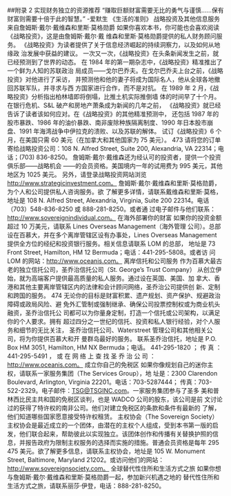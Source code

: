 ##附录 2
实现财务独立的资源推荐
“赚取巨额财富需要无比的勇气与谨慎……保有财富则需要十倍于此的智慧。”
-爱默生 《生活的准则》
战略投资及其他信息服务
来自詹姆斯·戴尔·戴维森和里斯·莫格勋爵
如果你喜欢本书，你可能也会喜欢阅读《战略投资》，这是由詹姆斯·戴尔·戴
维森和里斯·莫格勋爵提供的私人财务顾问服务。
《战略投资》为读者提供了关于信息经济崛起的持续洞察力，以及如何从地缘政
治发展中获益的建议。
一次又一次，《战略投资》在头条新闻发生之前，就已经预测到了世界的动态。
在 1984 年的第一期杂志中，《战略投资》精准推出了一个鲜为人知的苏联政治
局成员——戈尔巴乔夫。在戈尔巴乔夫上台之前，《战略投资》对他进行了采访，
并预测他和他的妻子将成为国际名人，他从全球各地撤回苏联军队，并寻求与西
方国家进行合作，而不是对抗。
在 1989 年 2 月，《战略投资》分析指出柏林墙即将倒塌，比推土机实际推倒墙
体的时间早了十个月。在银行危机、S&L 破产和房地产萧条成为新闻的几年之前，
《战略投资》就已经告诉了读者该如何应对。在《战略投资》的其他精准预测中，
还包括 1987 年的股市暴跌、1986 年的油价暴跌、南非废除种族隔离制度、1990
年日本股市崩盘、1991 年海湾战争中伊拉克的溃败、以及苏联的解体。
试订《战略投资》6 个月，在美国只需 60 美元（在加拿大和其他国家为 75 美元）。
473
请将您的订单寄给战略投资公司：108 N. Alfred Street, Suite 200, Alexandria, VA
22314；电话；(703) 836-8250。
詹姆斯·戴尔·戴维森还为经认可的投资者，提供一个投资俱乐部——战略机会
——的会员资格。美国境内一年的试用费为 995 美元，其他地区为 1025 美元。
另外，请登录战略投资网站浏览 http://www.strategicinvestment.com。
詹姆斯·戴尔·戴维森和里斯·莫格勋爵，为个人和公司提供私人咨询服务。欲
了解更多详情，请联系戴维森和里斯·莫格，地址是 108 N. Alfred Street, Alexandria, Virginia, Suite 200 22314。电话（703）548-836-8250 或 888-281-8250。或者通
过电子邮件与他们联系：http://www.sovereignindividual.com。
在海外部署你的财富
如果你的投资金额超过 10 万美元，请联系 Lines Overseas Management（海外管理
公司）。总部设在百慕大，并在多个离岸管辖区设有办事处，Lines Overseas
Management 提供全方位的经纪和投资银行服务。相关信息请联系 LOM 的总部，
地址是 73 Front Street, Hamilton, HM 12 Bermuda；电话：441-295-5808。或者访
问 LOM 的网站：http://www.oceanis.com。
离岸信托和公司服务
作为百慕大最古老的独立信托公司，圣乔治信托公司（St. George’s Trust Company）
从创立伊始，就为高端客户提供最高质量的私人服务。通过设在英国、美国、加
拿大、香港和其他主要离岸管辖区内的法律和会计顾问网络，圣乔治公司提供创
新、定制和跨国的服务。
474
无论你的目标是财富积累、遗产规划、资产保护、规避政治障碍或政局风险、避
免外汇管制或强制继承、确保公司投票控制权或为商业机头融资，圣乔治信托公
司都可以为你量身定制，打造一个信托或公司架构，以满足你的个人要求。拥有
超过四分之一世纪的信托、投资和私人银行经验，对个人服务和细节的无比关注，
圣乔治信托公司、Waterstreet 管理公司和其他相关公司，将为你提供百慕大和开
曼群岛最好的服务。
联系圣乔治信托，地址是 P.O. Box HM 3051, Hamilton, HM NX Bermuda；电话。
441-295-1820 ； 传 真 ： 441-295-5491 ， 或 在 网 络 上 查 找 圣 乔 治 公 司 ：
http://www.oceanis.com。
成立你自己的免税区
如果你像规划自己的迷你主权，请联系一家服务集团（The Services Group），地
址是：2300 Clarendon Boulevard, Arlington, Virginia 22201。电话：703-5287444；
传真：703-522-2329。电子邮件：TSG@TSGINC.com。一家服务集团参与了圣多
美和普林西比民主共和国的免税区谈判，也是 WADCO 公司的股东，该公司是前
文讨论过的获得了特许权的南非公司。他们对建立免税区的条款和条件有最新的
了解，他们知道哪些国家愿意接受特许权租赁。
主权协会（The Sovereign Society）
主权协会是最近成立的一个团体，由潜在的主权个人组成，受到本书第一版的启
发，他们联合起来，帮助彼此以实现独立。该团体创作和传播有关替换护照的信
息，并报告政府为限制主权服务的选择而实施的措施。普通会员资格是每年 295
475
美元。欲了解更多信息，请联系主权协会，地址是 105 W. Monument Street, Baltimore, Maryland 21202。或访问他们的网站：http://www.sovereignsociety.com。
全球替代性住所和生活方式之旅
如果你想与詹姆斯·戴尔·戴维森和里斯·莫格勋爵一起，参加新兴机遇之地的
替代性住所和生活方式之旅，请联系丽莎·伊登，电话：888-281-8250。